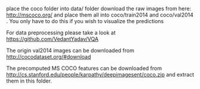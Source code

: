 place the coco folder into data/ folder
download the raw images from here: http://mscoco.org/
and place them all into coco/train2014 and coco/val2014 . 
You only have to do this if you wish to visualize the predictions

For data preprocessing please take a look at https://github.com/VedantYadav/VQA

The origin val2014 images can be downloaded from http://cocodataset.org/#download

The precomputed MS COCO features can be downloaded from http://cs.stanford.edu/people/karpathy/deepimagesent/coco.zip and extract them in this folder.